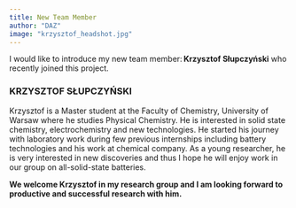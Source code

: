 ```yaml
---
title: New Team Member
author: "DAZ"
image: "krzysztof_headshot.jpg"
---
```


I would like to introduce my new team member: **Krzysztof Słupczyński** who recently joined this project.

### KRZYSZTOF SŁUPCZYŃSKI

Krzysztof is a Master student at the Faculty of Chemistry, University of Warsaw where he studies Physical Chemistry. He is interested in solid state chemistry, electrochemistry and new technologies. He started his journey with laboratory work during few previous internships including battery technologies and his work at chemical company. As a young researcher, he is very interested in new discoveries and thus I hope he will enjoy work in our group on all-solid-state batteries.

**We welcome Krzysztof in my research group and I am looking forward to productive and successful research with him.**
